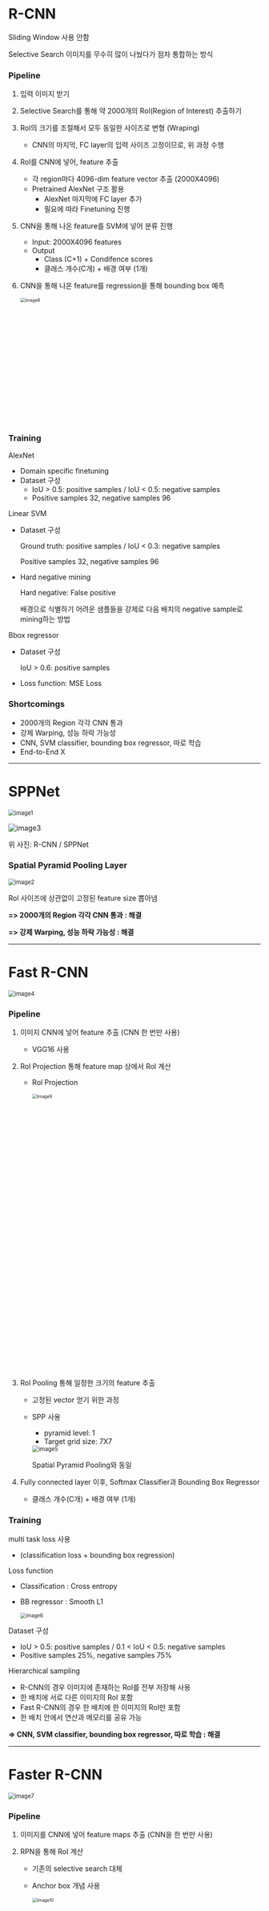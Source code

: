 # R-CNN

Sliding Window 사용 안함

Selective Search 이미지를 무수히 많이 나눴다가 점차 통합하는 방식

### Pipeline

1. 입력 이미지 받기

2. Selective Search를 통해 약 2000개의 Rol(Region of Interest) 추출하기

3. Rol의 크기를 조절해서 모두 동일한 사이즈로 변형 (Wraping)

   - CNN의 마지막, FC layer의 입력 사이즈 고정이므로, 위 과정 수행

4. Rol를 CNN에 넣어, feature 추출

   - 각 region마다 4096-dim feature vector 추출 (2000X4096)
   - Pretrained AlexNet 구조 활용
     - AlexNet 마지막에 FC layer 추가
     - 필요에 따라 Finetuning 진행

5. CNN을 통해 나온 feature를 SVM에 넣어 분류 진행

   - Input: 2000X4096 features
   - Output
     - Class (C+1) + Condifence scores
     - 클래스 개수(C개) + 배경 여부 (1개)

6. CNN을 통해 나온 feature를 regression을 통해 bounding box 예측

   <img width="413" alt="image8" src="https://user-images.githubusercontent.com/60209937/135014086-0de0f95c-eda9-4883-bdda-7a4fa1fd5a7b.png" style="zoom:60%;" >

### Training

AlexNet

- Domain specific finetuning
- Dataset 구성
  - IoU > 0.5: positive samples / IoU < 0.5: negative samples
  - Positive samples 32, negative samples 96

Linear SVM

- Dataset 구성

  Ground truth: positive samples / IoU < 0.3: negative samples

  Positive samples 32, negative samples 96

- Hard negative mining

  Hard negative: False positive

  배경으로 식별하기 어려운 샘플들을 강제로 다음 배치의 negative sample로 mining하는 방법

 Bbox regressor

- Dataset 구성

  IoU > 0.6: positive samples

- Loss function: MSE Loss

### Shortcomings

- 2000개의 Region 각각 CNN 통과
- 강제 Warping, 성능 하락 가능성
- CNN, SVM classifier, bounding box regressor, 따로 학습
- End-to-End X

---

# SPPNet

<img src="https://user-images.githubusercontent.com/60209937/135014070-b678e91b-47d2-43ae-b0e2-b4e684dfacb7.png" alt="image1" style="zoom:80%;" />

![image3](https://user-images.githubusercontent.com/60209937/135014075-05ed468d-d7a9-485f-b1b5-ef09fafa17bc.png)

위 사진: R-CNN / SPPNet

### Spatial Pyramid Pooling Layer

<img src="https://user-images.githubusercontent.com/60209937/135014073-cd5b4f71-f814-4442-8a2f-62f38030ed70.png" alt="image2" style="zoom:80%;" />

Rol 사이즈에 상관없이 고정된 feature size 뽑아냄

**=> 2000개의 Region 각각 CNN 통과 : 해결**

**=> 강제 Warping, 성능 하락 가능성 : 해결**

---

# Fast R-CNN

<img src="https://user-images.githubusercontent.com/60209937/135014079-9a44a462-cd4a-4e32-bbbb-7758078c44e3.png" alt="image4" style="zoom:80%;" />

### Pipeline

1. 이미지 CNN에 넣어 feature 추출 (CNN 한 번만 사용)

   - VGG16 사용

2. Rol Projection 통해 feature map 상에서 Rol 계산

   - Rol Projection

     <img width="922" alt="image9" src="https://user-images.githubusercontent.com/60209937/135014089-6c6975b0-fce8-4a14-9ad8-37059bbfbe3a.png" style="zoom:60%;" >

3. Rol Pooling 통해 일정한 크기의 feature 추출

   - 고정된 vector 얻기 위한 과정

   - SPP 사용

     - pyramid level: 1
     - Target grid size: 7X7

     <img src="https://user-images.githubusercontent.com/60209937/135014081-10719934-7402-445d-986d-2a303eb498ab.png" alt="image5" style="zoom:80%;" />

     Spatial Pyramid Pooling와 동일

4. Fully connected layer 이후, Softmax Classifier과 Bounding Box Regressor

   - 클래스 개수(C개) + 배경 여부 (1개)

### Training

multi task loss 사용

- (classification loss + bounding box regression)

Loss function

- Classification : Cross entropy

- BB regressor : Smooth L1

   <img src="https://user-images.githubusercontent.com/60209937/135014084-c4b097ac-5f03-4c87-a86a-9bc2ce846440.png" alt="image6" style="zoom:70%;" />

Dataset 구성

- IoU > 0.5: positive samples / 0.1 < IoU < 0.5: negative samples
- Positive samples 25%, negative samples 75%

Hierarchical sampling

- R-CNN의 경우 이미지에 존재하는 RoI를 전부 저장해 사용
- 한 배치에 서로 다른 이미지의 RoI 포함
- Fast R-CNN의 경우 한 배치에 한 이미지의 RoI만 포함
- 한 배치 안에서 연산과 메모리를 공유 가능

**=> CNN, SVM classifier, bounding box regressor, 따로 학습 : 해결**

---

# Faster R-CNN

<img src="https://user-images.githubusercontent.com/60209937/135014085-70368401-330f-4b08-8510-b370038a469e.png" alt="image7" style="zoom:80%;" />

### Pipeline

1. 이미지를 CNN에 넣어 feature maps 추출 (CNN을 한 번만 사용)

2. RPN을 통해 RoI 계산

   - 기존의 selective search 대체

   - Anchor box 개념 사용

     <img width="387" alt="image10" src="https://user-images.githubusercontent.com/60209937/135014092-831128be-dadf-4870-bfa8-cbd72665fab4.png" style="zoom:60%;" >

3. Region Proposal Network (RPN)

   <img width="1068" alt="image11" src="https://user-images.githubusercontent.com/60209937/135014097-61ffc0fb-bcce-430b-b120-b165e3f9b1c5.png" style="zoom:67%;" >

   1. CNN에서 나온 feature map을 input으로 받음. (𝐻: 세로, 𝑊: 가로, 𝐶: 채널)

   2. 3x3 conv 수행하여 intermediate layer 생성

   3. 1x1 conv 수행하여 binary classification 수행

      - 2 (object or not) x 9 (num of anchors) 채널 생성
      - 4 (bounding box) x9 (num of anchors) 채널 생성

      <img width="769" alt="image12" src="https://user-images.githubusercontent.com/60209937/135014099-77ceb708-4409-4305-a39b-2ac3aee983b7.png" style="zoom:60%;" >

<img width="1061" alt="image13" src="https://user-images.githubusercontent.com/60209937/135014100-8324da68-8aa0-4b89-bd0d-24bbf30e18ec.png" style="zoom:60%;" >

NMS

- 유사한 RPN Proposals 제거하기 위해 사용
- Class score 기준, proposals 분류
- IoU가 0.7 이상인 proposals 영역: 중복된 영역으로 판단한 뒤 제거

### Training

RPN

- RPN 단계에서 classification과 regressor학습을 위해 앵커박스를 positive/negative samples 구분
- 데이터셋 구성
  - IoU > 0.7 or highest IoU with GT: positive samples / IoU < 0.3: negative samples
  - Otherwise : 학습데이터로 사용 X

- Loss 함수

  <img width="527" alt="image14" src="https://user-images.githubusercontent.com/60209937/135014101-eea7841e-640c-4365-8fd8-219e4f1ddfb2.png" style="zoom:50%;" >

Region proposal 이후 Fast RCNN 학습을 위해 positive/negative samples로 구분

- 데이터셋 구성

  - IoU > 0.5: positive samples: 32개

  - IoU < 0.5: negative samples: 96개

    => 128개 samples로 mini-bath 구성

- Loss함수: Fast RCNN과 동일

- RPN과 Fast RCNN 학습을 위해 4 steps alternative training 활용

  1. Imagenet pretrained backbone load + RPN 학습
  2. Imagenet pretrained backbone load + RPN from step 1 + Fast RCNN 학습
  3. Step 2 finetuned backbone load & freeze + RPN 학습
  4. Step 2 finetuned backbone load & freeze + RPN from step 3 + Fast RCNN 학습

- 학습 과정이 복잡

  => 최근에는 Approximate Joint Training 활용

**=> End-to-End X : 해결**

<img width="999" alt="image15" src="https://user-images.githubusercontent.com/60209937/135014104-f9487ace-6f9b-4318-aeca-1547f6c886f9.png" style="zoom:60%;" >

여전히 속도가 느림, realtime에 도입 어려움

---

# Summary

|                 |      R-CNN       |    Fast R_CNN    |           Faster R_CNN           |
| :-------------: | :--------------: | :--------------: | :------------------------------: |
| Classification  |       SVMs       |    **Linear**    |              Linear              |
|     Resize      |       Warp       | **Rol Pooling**  |           Rol Pooling            |
| Region Proposal | Selective Search | Selective Search | **Region Proposal Network(RPN)** |
|   End-to-End    |        X         |        X         |              **O**               |

